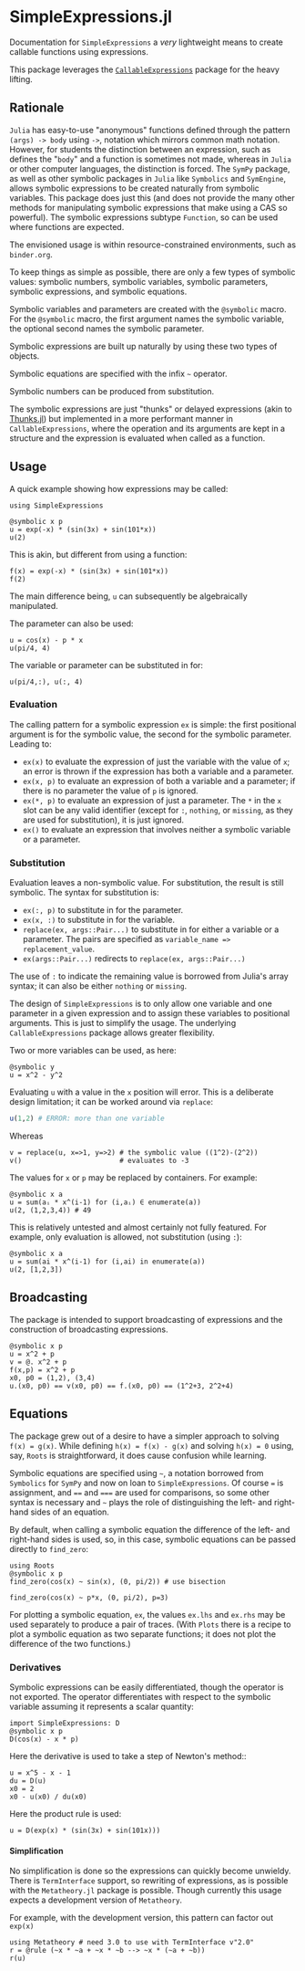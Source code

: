 # SimpleExpressions.jl

Documentation for `SimpleExpressions` a *very* lightweight means to create callable functions using expressions.

This package leverages the [`CallableExpressions`](https://gitlab.com/nsajko/CallableExpressions.jl) package for the heavy lifting.

## Rationale

`Julia` has easy-to-use "anonymous" functions defined through the pattern `(args) -> body` using `->`, notation which mirrors common math notation. However, for students the distinction between an expression, such as defines the "`body`" and a function is sometimes not made, whereas in `Julia` or other computer languages, the distinction is forced. The `SymPy` package, as well as other symbolic packages in `Julia` like `Symbolics` and `SymEngine`, allows symbolic expressions to be created naturally from symbolic variables. This package does just this (and does not provide the many other methods for manipulating symbolic expressions that make using a CAS so powerful). The symbolic expressions subtype `Function`, so can be used where functions are expected.

The envisioned usage is within resource-constrained environments, such as `binder.org`.

To keep things as simple as possible, there are only a few types of symbolic values:  symbolic numbers, symbolic variables, symbolic parameters, symbolic expressions, and symbolic equations.

Symbolic variables and parameters are created with the `@symbolic` macro. For the `@symbolic` macro, the first argument names the symbolic variable, the optional second names the symbolic parameter.

Symbolic expressions are built up naturally by using these two types of objects.

Symbolic equations are specified with the infix `~` operator.

Symbolic numbers can be produced from substitution.

The symbolic expressions are just "thunks" or delayed expressions (akin to [Thunks.jl](https://github.com/tbenst/Thunks.jl)) but implemented in a more performant manner in `CallableExpressions`, where the operation and its arguments are kept in a structure and the expression is evaluated when called as a function.


## Usage

A quick example showing how expressions may be called:

```@example expressions
using SimpleExpressions
```

```@example expressions
@symbolic x p
u = exp(-x) * (sin(3x) + sin(101*x))
u(2)
```

This is akin, but different from using a function:

```@example expressions
f(x) = exp(-x) * (sin(3x) + sin(101*x))
f(2)
```

The main difference being, `u` can subsequently be algebraically manipulated.


The parameter can also be used:

```@example expressions
u = cos(x) - p * x
u(pi/4, 4)
```

The variable or parameter can be substituted in for:

```@example expressions
u(pi/4,:), u(:, 4)
```

### Evaluation

The calling pattern for a symbolic expression `ex` is simple: the first positional argument is for the symbolic value, the second for the symbolic parameter. Leading to:

* `ex(x)` to evaluate the expression of just the variable with the value of  `x`; an error is thrown if the expression has both a variable and a parameter.
* `ex(x, p)` to evaluate an expression of both a  variable and a parameter; if there is no parameter the value of `p` is ignored.
* `ex(*, p)` to evaluate an expression of just a parameter. The `*` in the `x` slot can be any valid identifier (except for `:`, `nothing`, or `missing`, as they are used for substitution), it is just ignored.
* `ex()` to evaluate an expression that involves neither a symbolic variable or a parameter.

### Substitution

Evaluation leaves a non-symbolic value. For substitution, the result is still symbolic. The syntax for substitution is:

* `ex(:, p)` to substitute in for the parameter.
* `ex(x, :)` to substitute in for the variable.
* `replace(ex, args::Pair...)` to substitute in for either a variable or a parameter. The pairs are specified as `variable_name => replacement_value`.
* `ex(args::Pair...)` redirects to `replace(ex, args::Pair...)`

The use of `:` to indicate the remaining value is borrowed from Julia's array syntax; it can also be either `nothing` or `missing`.

The design of `SimpleExpressions` is to only allow one variable and one parameter in a given expression and to assign these variables to positional arguments. This is just to simplify the usage. The underlying `CallableExpressions` package allows greater flexibility.

Two or more variables can be used, as here:

```@example expressions
@symbolic y
u = x^2 - y^2
```

Evaluating `u` with a value in the `x` position will error. This is a deliberate design limitation; it can be worked around via `replace`:

```julia
u(1,2) # ERROR: more than one variable
```

Whereas

```@example expressions
v = replace(u, x=>1, y=>2) # the symbolic value ((1^2)-(2^2))
v()                        # evaluates to -3
```


The values for `x` or `p` may be replaced by containers. For example:

```@example expressions
@symbolic x a
u = sum(aᵢ * x^(i-1) for (i,aᵢ) ∈ enumerate(a))
u(2, (1,2,3,4)) # 49
```

This is relatively untested and almost certainly not fully featured. For example, only evaluation is allowed, not substitution (using `:`):

```
@symbolic x a
u = sum(ai * x^(i-1) for (i,ai) in enumerate(a))
u(2, [1,2,3])
```

## Broadcasting

The package is intended to support broadcasting of expressions and the construction of broadcasting expressions.

```@example expressions
@symbolic x p
u = x^2 + p
v = @. x^2 + p
f(x,p) = x^2 + p
x0, p0 = (1,2), (3,4)
u.(x0, p0) == v(x0, p0) == f.(x0, p0) == (1^2+3, 2^2+4)
```

## Equations

The package grew out of a desire to have a simpler approach to solving `f(x) = g(x)`. While defining `h(x) = f(x) - g(x)` and solving `h(x) = 0` using, say, `Roots` is straightforward, it does cause confusion while learning.

Symbolic equations are specified using `~`, a notation borrowed from `Symbolics` for `SymPy` and now on loan to `SimpleExpressions`. Of course `=` is assignment, and `==` and `===` are used for comparisons, so some other syntax is necessary and `~` plays the role of distinguishing the left- and right-hand sides of an equation.

By default, when calling a symbolic equation the difference of the left- and right-hand sides is used, so, in this case, symbolic equations can be passed directly to `find_zero`:

```@example expressions
using Roots
@symbolic x p
find_zero(cos(x) ~ sin(x), (0, pi/2)) # use bisection
```

```@example expressions
find_zero(cos(x) ~ p*x, (0, pi/2), p=3)
```

For plotting a symbolic equation, `ex`, the values `ex.lhs` and `ex.rhs` may be used separately to produce a pair of traces. (With `Plots` there is a recipe to plot a symbolic equation as two separate functions; it does not plot the difference of the two functions.)

### Derivatives

Symbolic expressions can be easily differentiated, though the operator is not exported. The operator differentiates with respect to the symbolic variable assuming it represents a scalar quantity:

```@example expressions
import SimpleExpressions: D
@symbolic x p
D(cos(x) - x * p)
```

Here the derivative is used to take a step of Newton's method::

```@example expressions
u = x^5 - x - 1
du = D(u)
x0 = 2
x0 - u(x0) / du(x0)
```

Here the product rule is used:

```@example expressions
u = D(exp(x) * (sin(3x) + sin(101x)))
```

#### Simplification

No simplification is done so the expressions can quickly become unwieldy. There is `TermInterface` support, so rewriting of expressions, as is possible with the `Metatheory.jl` package is possible. Though currently this usage expects a development version of `Metatheory`.

For example, with the development version, this pattern can factor out `exp(x)`

```
using Metatheory # need 3.0 to use with TermInterface v"2.0"
r = @rule (~x * ~a + ~x * ~b --> ~x * (~a + ~b))
r(u)
```
